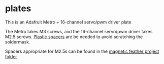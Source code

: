 # plates

This is an Adafruit Metro + 16-channel servo/pwm driver plate

The Metro takes M3 screws, and the 16-channel servo/pwm driver takes M2.5 screws. [Plastic spacers](https://github.com/Collector3/magnetic-feather/blob/master/stls/feather-m2.5-plastic-spacer.stl) are be needed to avoid scratching the soldermask.

Spacers appropriate for M2.5s can be found in the [magnetic feather project folder](https://github.com/Collector3/magnetic-feather/tree/master/stls)
